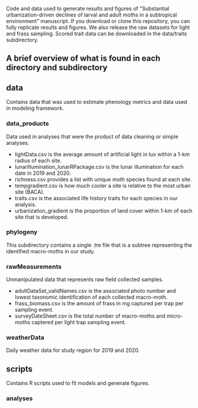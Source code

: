 Code and data used to generate results and figures of "Substantial urbanization-driven declines of larval and adult moths in a subtropical environment" manuscript.
If you download or clone this repository, you can fully replicate results and figures. We also release the raw datasets for light and frass sampling. Scored trait data can be downloaded in the data/traits subdirectory. 

## A brief overview of what is found in each directory and subdirectory

## data
Contains data that was used to estimate phenology metrics and data used in modeling framework.

### data_products
Data used in analyses that were the product of data cleaning or simple analyses.  
- lightData.csv is the average amount of artificial light in lux within a 1-km radius of each site. 
- lunarIllumination_lunarRPackage.csv is the lunar illumination for each date in 2019 and 2020.
- richness.csv provides a list with unique moth species found at each site.
- tempgradient.csv is how much cooler a site is relative to the most urban site (BACA). 
- traits.csv is the associated life history traits for each species in our analysis.
- urbanization_gradient is the proportion of land cover within 1-km of each site that is developed. 

### phylogeny
This subdirectory contains a single .tre file that is a subtree representing the identified macro-moths in our study. 

### rawMeasurements
Unmanipulated data that represents raw field collected samples. 
- adultDataSet_validNames.csv is the associated photo number and lowest taxonomic identification of each collected macro-moth.
- frass_biomass.csv is the amount of frass in mg captured per trap per sampling event.
- surveyDateSheet.csv is the total number of macro-moths and micro-moths captered per light trap sampling event.

### weatherData
Daily weather data for study region for 2019 and 2020. 

## scripts
Contains R scripts used to fit models and generate figures. 

### analyses
